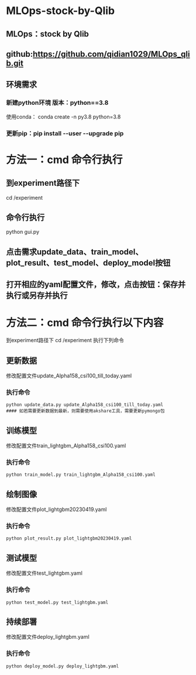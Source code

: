 # MLOps-stock-by-Qlib
## MLOps：stock by Qlib
## github:https://github.com/qidian1029/MLOps_qlib.git
## 环境需求
### 新建python环境 版本：python==3.8
 使用conda：
   conda create -n py3.8 python=3.8
### 更新pip：pip install --user --upgrade pip

# 方法一：cmd 命令行执行
 ## 到experiment路径下
   cd /experiment
 ## 命令行执行
   python gui.py
## 点击需求update_data、train_model、plot_result、test_model、deploy_model按钮
## 打开相应的yaml配置文件，修改，点击按钮：保存并执行或另存并执行

# 方法二：cmd 命令行执行以下内容
到experiment路径下 
  cd /experiment
  执行下列命令
  ## 更新数据
  修改配置文件update_Alpha158_csi100_till_today.yaml
  ### 执行命令
    python update_data.py update_Alpha158_csi100_till_today.yaml
    #### 如若需要更新数据到最新，则需要使用akshare工具，需要更新pymongo包
    
  ## 训练模型
  修改配置文件train_lightgbm_Alpha158_csi100.yaml
  ### 执行命令
    python train_model.py train_lightgbm_Alpha158_csi100.yaml
  
  ## 绘制图像
  修改配置文件plot_lightgbm20230419.yaml
  ### 执行命令
    python plot_result.py plot_lightgbm20230419.yaml
    
  ## 测试模型
  修改配置文件test_lightgbm.yaml
  ### 执行命令
    python test_model.py test_lightgbm.yaml
    
  ## 持续部署
  修改配置文件deploy_lightgbm.yaml
  ### 执行命令
    python deploy_model.py deploy_lightgbm.yaml
